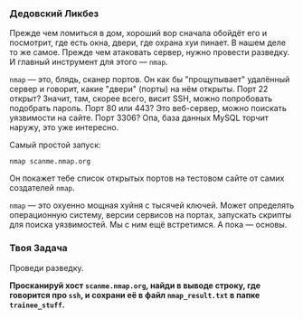 ### Дедовский Ликбез

Прежде чем ломиться в дом, хороший вор сначала обойдёт его и посмотрит, где есть окна, двери, где охрана хуи пинает. В нашем деле то же самое. Прежде чем атаковать сервер, нужно провести разведку. И главный инструмент для этого — `nmap`.

`nmap` — это, блядь, сканер портов. Он как бы "прощупывает" удалённый сервер и говорит, какие "двери" (порты) на нём открыты. Порт 22 открыт? Значит, там, скорее всего, висит SSH, можно попробовать подобрать пароль. Порт 80 или 443? Это веб-сервер, можно поискать уязвимости на сайте. Порт 3306? Опа, база данных MySQL торчит наружу, это уже интересно.

Самый простой запуск:

`nmap scanme.nmap.org`

Он покажет тебе список открытых портов на тестовом сайте от самих создателей `nmap`.

`nmap` — это охуенно мощная хуйня с тысячей ключей. Может определять операционную систему, версии сервисов на портах, запускать скрипты для поиска уязвимостей. Мы с ним ещё встретимся. А пока — основы.

### Твоя Задача

Проведи разведку.

**Просканируй хост `scanme.nmap.org`, найди в выводе строку, где говорится про `ssh`, и сохрани её в файл `nmap_result.txt` в папке `trainee_stuff`.**
